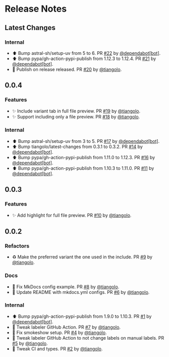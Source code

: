 # Release Notes

## Latest Changes

### Internal

* ⬆ Bump astral-sh/setup-uv from 5 to 6. PR [#22](https://github.com/tiangolo/markdown-include-variants/pull/22) by [@dependabot[bot]](https://github.com/apps/dependabot).
* ⬆ Bump pypa/gh-action-pypi-publish from 1.12.3 to 1.12.4. PR [#21](https://github.com/tiangolo/markdown-include-variants/pull/21) by [@dependabot[bot]](https://github.com/apps/dependabot).
* 👷 Publish on release released. PR [#20](https://github.com/tiangolo/markdown-include-variants/pull/20) by [@tiangolo](https://github.com/tiangolo).

## 0.0.4

### Features

* ✨ Include variant tab in full file preview. PR [#19](https://github.com/tiangolo/markdown-include-variants/pull/19) by [@tiangolo](https://github.com/tiangolo).
* ✨ Support including only a file preview. PR [#18](https://github.com/tiangolo/markdown-include-variants/pull/18) by [@tiangolo](https://github.com/tiangolo).

### Internal

* ⬆ Bump astral-sh/setup-uv from 3 to 5. PR [#17](https://github.com/tiangolo/markdown-include-variants/pull/17) by [@dependabot[bot]](https://github.com/apps/dependabot).
* ⬆ Bump tiangolo/latest-changes from 0.3.1 to 0.3.2. PR [#14](https://github.com/tiangolo/markdown-include-variants/pull/14) by [@dependabot[bot]](https://github.com/apps/dependabot).
* ⬆ Bump pypa/gh-action-pypi-publish from 1.11.0 to 1.12.3. PR [#16](https://github.com/tiangolo/markdown-include-variants/pull/16) by [@dependabot[bot]](https://github.com/apps/dependabot).
* ⬆ Bump pypa/gh-action-pypi-publish from 1.10.3 to 1.11.0. PR [#11](https://github.com/tiangolo/markdown-include-variants/pull/11) by [@dependabot[bot]](https://github.com/apps/dependabot).

## 0.0.3

### Features

* ✨ Add highlight for full file preview. PR [#10](https://github.com/tiangolo/markdown-include-variants/pull/10) by [@tiangolo](https://github.com/tiangolo).

## 0.0.2

### Refactors

* ♻️ Make the preferred variant the one used in the include. PR [#9](https://github.com/tiangolo/markdown-include-variants/pull/9) by [@tiangolo](https://github.com/tiangolo).

### Docs

* 📝 Fix MkDocs config example. PR [#8](https://github.com/tiangolo/markdown-include-variants/pull/8) by [@tiangolo](https://github.com/tiangolo).
* 📝 Update README with mkdocs.yml configs. PR [#6](https://github.com/tiangolo/markdown-include-variants/pull/6) by [@tiangolo](https://github.com/tiangolo).

### Internal

* ⬆ Bump pypa/gh-action-pypi-publish from 1.9.0 to 1.10.3. PR [#1](https://github.com/tiangolo/markdown-include-variants/pull/1) by [@dependabot[bot]](https://github.com/apps/dependabot).
* 👷 Tweak labeler GitHub Action. PR [#7](https://github.com/tiangolo/markdown-include-variants/pull/7) by [@tiangolo](https://github.com/tiangolo).
* 👷 Fix smokeshow setup. PR [#4](https://github.com/tiangolo/markdown-include-variants/pull/4) by [@tiangolo](https://github.com/tiangolo).
* 👷 Tweak labeler GitHub Action to not change labels on manual labels. PR [#5](https://github.com/tiangolo/markdown-include-variants/pull/5) by [@tiangolo](https://github.com/tiangolo).
* 👷 Tweak CI and types. PR [#2](https://github.com/tiangolo/markdown-include-variants/pull/2) by [@tiangolo](https://github.com/tiangolo).
